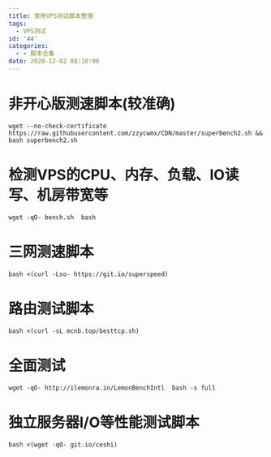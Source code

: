 ```yaml
---
title: 常用VPS测试脚本整理
tags:
  - VPS测试
id: '44'
categories:
  - - 脚本合集
date: 2020-12-02 08:10:00
---
```


# 非开心版测速脚本(较准确)

```
wget --no-check-certificate https://raw.githubusercontent.com/zzycwmx/CDN/master/superbench2.sh && bash superbench2.sh
```

# 检测VPS的CPU、内存、负载、IO读写、机房带宽等

```
wget -qO- bench.sh  bash
```

# 三网测速脚本

```
bash <(curl -Lso- https://git.io/superspeed)
```

# 路由测试脚本

```
bash <(curl -sL mcnb.top/besttcp.sh)
```

# 全面测试

```
wget -qO- http://ilemonra.in/LemonBenchIntl  bash -s full
```

# 独立服务器I/O等性能测试脚本

```
bash <(wget -qO- git.io/ceshi)
```